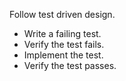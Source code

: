 Follow test driven design.

- Write a failing test.
- Verify the test fails.
- Implement the test.
- Verify the test passes.